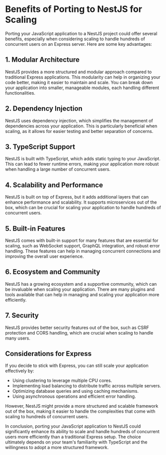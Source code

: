 # Benefits of Porting to NestJS for Scaling

Porting your JavaScript application to a NestJS project could offer several benefits, especially when considering scaling to handle hundreds of concurrent users on an Express server. Here are some key advantages:

## 1. **Modular Architecture**
NestJS provides a more structured and modular approach compared to traditional Express applications. This modularity can help in organizing your code better, making it easier to maintain and scale. You can break down your application into smaller, manageable modules, each handling different functionalities.

## 2. **Dependency Injection**
NestJS uses dependency injection, which simplifies the management of dependencies across your application. This is particularly beneficial when scaling, as it allows for easier testing and better separation of concerns.

## 3. **TypeScript Support**
NestJS is built with TypeScript, which adds static typing to your JavaScript. This can lead to fewer runtime errors, making your application more robust when handling a large number of concurrent users.

## 4. **Scalability and Performance**
NestJS is built on top of Express, but it adds additional layers that can enhance performance and scalability. It supports microservices out of the box, which can be crucial for scaling your application to handle hundreds of concurrent users.

## 5. **Built-in Features**
NestJS comes with built-in support for many features that are essential for scaling, such as WebSocket support, GraphQL integration, and robust error handling. These features can help in managing concurrent connections and improving the overall user experience.

## 6. **Ecosystem and Community**
NestJS has a growing ecosystem and a supportive community, which can be invaluable when scaling your application. There are many plugins and tools available that can help in managing and scaling your application more efficiently.

## 7. **Security**
NestJS provides better security features out of the box, such as CSRF protection and CORS handling, which are crucial when scaling to handle many users.

## Considerations for Express

If you decide to stick with Express, you can still scale your application effectively by:

- Using clustering to leverage multiple CPU cores.
- Implementing load balancing to distribute traffic across multiple servers.
- Optimizing database queries and using caching mechanisms.
- Using asynchronous operations and efficient error handling.

However, NestJS might provide a more structured and scalable framework out of the box, making it easier to handle the complexities that come with scaling to hundreds of concurrent users.

In conclusion, porting your JavaScript application to NestJS could significantly enhance its ability to scale and handle hundreds of concurrent users more efficiently than a traditional Express setup. The choice ultimately depends on your team's familiarity with TypeScript and the willingness to adopt a more structured framework.

